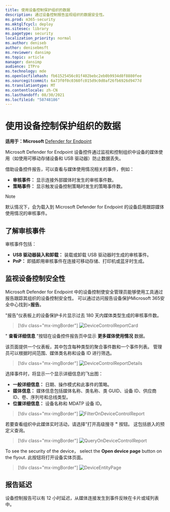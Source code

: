 ```yaml
---
title: 使用设备控制保护组织的数据
description: 通过设备控制报告监视组织的数据安全性。
ms.prod: m365-security
ms.mktglfcycl: deploy
ms.sitesec: library
ms.pagetype: security
localization_priority: normal
ms.author: deniseb
author: denisebmsft
ms.reviewer: dansimp
ms.topic: article
manager: dansimp
audience: ITPro
ms.technology: mde
ms.openlocfilehash: fb61525456c01f402bebc2eb0b9934d8f8880fee
ms.sourcegitcommit: 6a73f0f0c0360fc015d9c0d0af26fb6926d9477d
ms.translationtype: MT
ms.contentlocale: zh-CN
ms.lasthandoff: 08/30/2021
ms.locfileid: "58748186"
---
```

# <a name="protect-your-organizations-data-with-device-control"></a>使用设备控制保护组织的数据

**适用于：Microsoft** [Defender for Endpoint](https://go.microsoft.com/fwlink/p/?linkid=2154037)

Microsoft Defender for Endpoint 设备控件通过监视和控制组织中设备的媒体使用（如使用可移动存储设备和 USB 驱动器）防止数据丢失。

借助设备控件报告，可以查看与媒体使用情况相关的事件，例如：

- **审核事件：** 显示连接外部媒体时发生的审核事件数。
- **策略事件：** 显示触发设备控制策略时发生的策略事件数。

> [!NOTE]
> 默认情况下，会为载入到 Microsoft Defender for Endpoint 的设备启用跟踪媒体使用情况的审核事件。

## <a name="understanding-the-audit-events"></a>了解审核事件

审核事件包括：

- **USB 驱动器装入和卸载：** 装载或卸载 USB 驱动器时生成的审核事件。
- **PnP：** 即插即用审核事件在连接可移动存储、打印机或蓝牙时生成。

## <a name="monitor-device-control-security"></a>监视设备控制安全性

Microsoft Defender for Endpoint 中的设备控制使安全管理员能够使用工具通过报告跟踪其组织的设备控制安全性。 可以通过访问报告设备保护Microsoft 365安全中心找到>**报告**。

"报告"仪表板上的设备保护卡片显示过去 180 天内媒体类型生成的审核事件数。

> [!div class="mx-imgBorder"]
> ![DeviceControlReportCard](images/devicecontrolcard.png)

" **查看详细信息** "按钮在设备控件报告页中显示 **更多媒体使用情况** 数据。

该页面提供一个仪表板，其中包含每种类型的聚合事件数和一个事件列表。 管理员可以根据时间范围、媒体类名称和设备 ID 进行筛选。

> [!div class="mx-imgBorder"]
> ![DeviceControlReportDetails](images/Detaileddevicecontrolreport.png)

选择事件时，将显示一个显示详细信息的飞出图：

- **一般详细信息：** 日期、操作模式和此事件的策略。
- **媒体信息：** 媒体信息包括媒体名称、类名称、类 GUID、设备 ID、供应商 ID、卷、序列号和总线类型。
- **位置详细信息：** 设备名称和 MDATP 设备 ID。

> [!div class="mx-imgBorder"]
> ![FilterOnDeviceControlReport](images/devicecontrolreportfilter.png)

若要查看组织中此媒体实时活动，请选择"打开高级搜寻 **"** 按钮。 这包括嵌入的预定义查询。

> [!div class="mx-imgBorder"]
> ![QueryOnDeviceControlReport](images/Devicecontrolreportquery.png)

To see the security of the device， select the **Open device page** button on the flyout. 此按钮将打开设备实体页面。

> [!div class="mx-imgBorder"]
> ![DeviceEntityPage](images/Devicesecuritypage.png)

## <a name="reporting-delays"></a>报告延迟

设备控制报告可以有 12 小时延迟，从媒体连接发生到事件反映在卡片或域列表中。